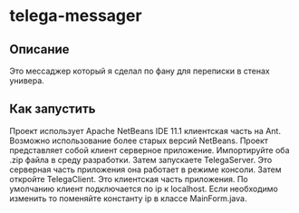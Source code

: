 # telega-messager
## Описание
Это мессаджер который я сделал по фану для переписки в стенах универа.
## Как запустить
Проект использует Apache NetBeans IDE 11.1 клиентская часть на Ant. Возможно использование более старых версий NetBeans.
Проект представляет собой клиент серверное приложение. Импортируйте оба .zip файла в среду разработки. Затем запускаете TelegaServer. Это серверная часть приложения она работает в режиме консоли. Затем откройте TelegaClient. Это клиентская часть приложения. По умолчанию клиент подключается по ip к localhost. Если необходимо изменить то поменяйте константу ip в классе MainForm.java.
